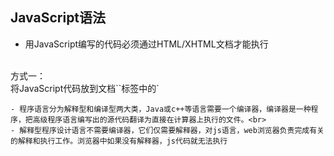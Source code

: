 ## JavaScript语法
- 用JavaScript编写的代码必须通过HTML/XHTML文档才能执行
<br>
方式一：<br>
将JavaScript代码放到文档`<head>`标签中的`<script>`标签之间<br>
方式二：<br>
把js代码作为一个.js的独立文件，在文档的`<head>`部分放一个`<script>`标签，并把它的src属性指向该文件<br>
方式三：<br>
把`<script>`标签放到HTML文档的最后，`</body>` 标签之前
<br>
```
<!DOCTYPE html>
<html lang="en">
<head>
  <meta charset="utf-8"/>
  <title>Example</title>
</head>
<body>
  <script src="file.js"></script>
</body>

```
- 程序语言分为解释型和编译型两大类，Java或c++等语言需要一个编译器，编译器是一种程序，把高级程序语言编写出的源代码翻译为直接在计算器上执行的文件。<br>
- 解释型程序设计语言不需要编译器，它们仅需要解释器，对js语言，web浏览器负责完成有关的解释和执行工作。浏览器中如果没有解释器，js代码就无法执行
